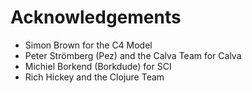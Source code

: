 # Acknowledgements

* Simon Brown for the C4 Model
* Peter Strömberg (Pez) and the Calva Team for Calva
* Michiel Borkend (Borkdude) for SCI
* Rich Hickey and the Clojure Team
